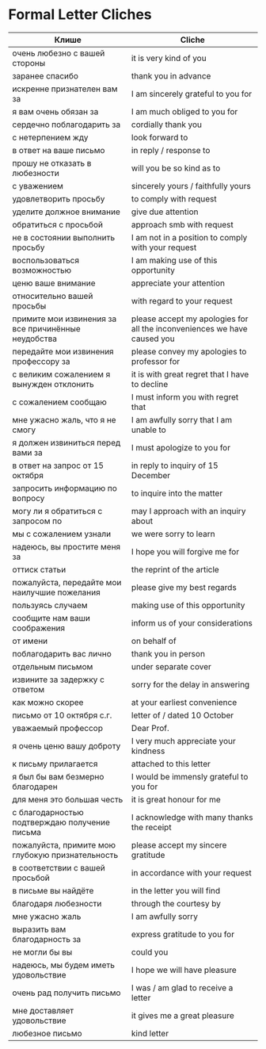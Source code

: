 # Formal Letter Cliches

Клише | Cliche
----- | ------
очень любезно с вашей стороны | it is very kind of you
заранее спасибо | thank you in advance
искренне признателен вам за | I am sincerely grateful to you for
я вам очень обязан за | I am much obliged to you for
сердечно поблагодарить за | cordially thank you
с нетерпением жду | look forward to
в ответ на ваше письмо | in reply / response to
прошу не отказать в любезности | will you be so kind as to
с уважением | sincerely yours / faithfully yours
удовлетворить просьбу | to comply with request
уделите должное внимание | give due attention
обратиться с просьбой | approach smb with request
не в состоянии выполнить просьбу | I am not in a position to comply with your request
воспользоваться возможностью | I am making use of this opportunity
ценю ваше внимание | appreciate your attention
относительно вашей просьбы | with regard to your request
примите мои извинения за все причинённые неудобства | please accept my apologies for all the inconveniences we have caused you
передайте мои извинения профессору за | please convey my apologies to professor for
с великим сожалением я вынужден отклонить | it is with great regret that I have to decline
с сожалением сообщаю | I must inform you with regret that
мне ужасно жаль, что я не смогу | I am awfully sorry that I am unable to
я должен извиниться перед вами за | I must apologize to you for
в ответ на запрос от 15 октября | in reply to inquiry of 15 December
запросить информацию по вопросу | to inquire into the matter
могу ли я обратиться с запросом по | may I approach with an inquiry about
мы с сожалением узнали | we were sorry to learn
надеюсь, вы простите меня за | I hope you will forgive me for
оттиск статьи | the reprint of the article
пожалуйста, передайте мои наилучшие пожелания | please give my best regards
пользуясь случаем | making use of this opportunity
сообщите нам ваши соображения | inform us of your considerations
от имени | on behalf of
поблагодарить вас лично | thank you in person
отдельным письмом | under separate cover
извините за задержку с ответом | sorry for the delay in answering
как можно скорее | at your earliest convenience
письмо от 10 октября с.г. | letter of / dated 10 October
уважаемый профессор | Dear Prof.
я очень ценю вашу доброту | I very much appreciate your kindness
к письму прилагается | attached to this letter
я был бы вам безмерно благодарен | I would be immensly grateful to you for
для меня это большая честь | it is great honour for me
с благодарностью подтверждаю получение письма | I acknowledge with many thanks the receipt
пожалуйста, примите мою глубокую признательность | please accept my sincere gratitude
в соответствии с вашей просьбой | in accordance with your request
в письме вы найдёте | in the letter you will find
благодаря любезности | through the courtesy by
мне ужасно жаль | I am awfully sorry
выразить вам благодарность за | express gratitude to you for
не могли бы вы | could you
надеюсь, мы будем иметь удовольствие | I hope we will have pleasure
очень рад получить письмо | I was / am glad to receive a letter
мне доставляет удовольствие | it gives me a great pleasure
любезное письмо | kind letter